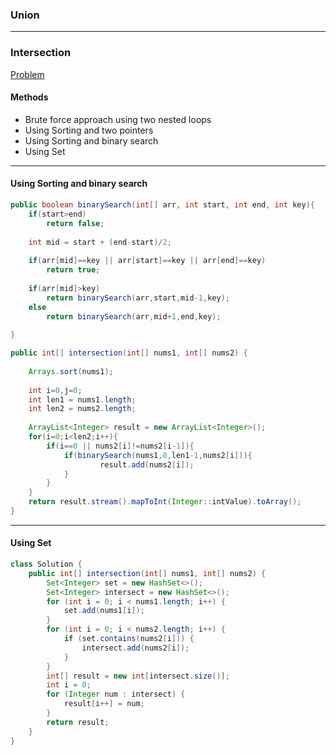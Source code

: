 ### Union


----
### Intersection

[Problem](https://leetcode.com/problems/intersection-of-two-arrays/)

#### Methods
* Brute force approach using two nested loops
* Using Sorting and two pointers
* Using Sorting and binary search
* Using Set

---
#### Using Sorting and binary search

```java
public boolean binarySearch(int[] arr, int start, int end, int key){    
    if(start>end)
        return false;
    
    int mid = start + (end-start)/2;
    
    if(arr[mid]==key || arr[start]==key || arr[end]==key)
        return true;
    
    if(arr[mid]>key)
        return binarySearch(arr,start,mid-1,key);
    else
        return binarySearch(arr,mid+1,end,key);  
    
}

public int[] intersection(int[] nums1, int[] nums2) {
    
    Arrays.sort(nums1);
    
    int i=0,j=0;
    int len1 = nums1.length;
    int len2 = nums2.length;
    
    ArrayList<Integer> result = new ArrayList<Integer>();
    for(i=0;i<len2;i++){
        if(i==0 || nums2[i]!=nums2[i-1]){
            if(binarySearch(nums1,0,len1-1,nums2[i])){
                    result.add(nums2[i]);
            }
        }
    }
    return result.stream().mapToInt(Integer::intValue).toArray();
}
```

----

#### Using Set

```java
class Solution {
    public int[] intersection(int[] nums1, int[] nums2) {
        Set<Integer> set = new HashSet<>();
        Set<Integer> intersect = new HashSet<>();
        for (int i = 0; i < nums1.length; i++) {
            set.add(nums1[i]);
        }
        for (int i = 0; i < nums2.length; i++) {
            if (set.contains(nums2[i])) {
                intersect.add(nums2[i]);
            }
        }
        int[] result = new int[intersect.size()];
        int i = 0;
        for (Integer num : intersect) {
            result[i++] = num;
        }
        return result;
    }
}
```

